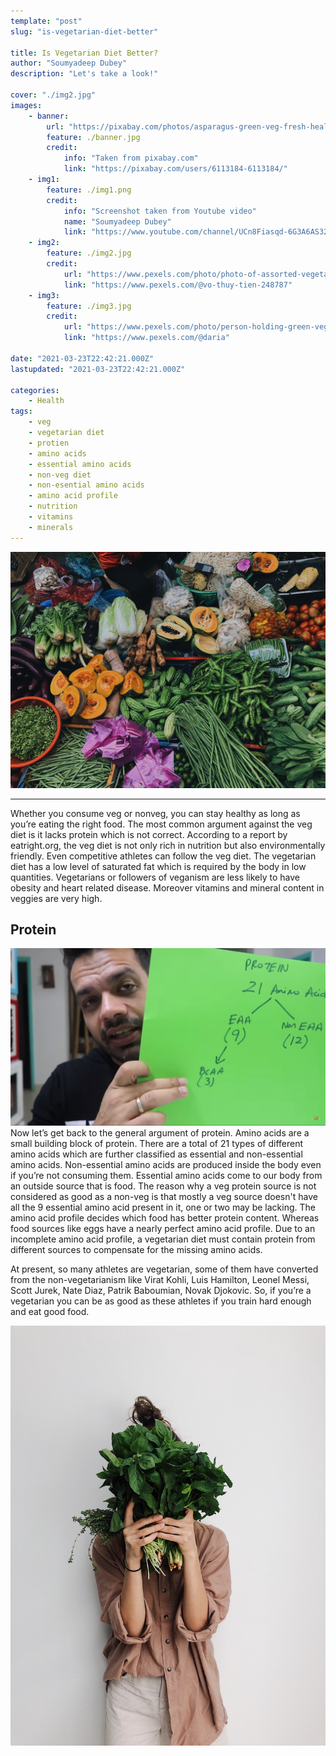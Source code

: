 ```yaml
---
template: "post"
slug: "is-vegetarian-diet-better"

title: Is Vegetarian Diet Better?
author: "Soumyadeep Dubey"
description: "Let's take a look!"

cover: "./img2.jpg"
images:
    - banner:
        url: "https://pixabay.com/photos/asparagus-green-veg-fresh-healthy-2608631/"
        feature: ./banner.jpg
        credit:
            info: "Taken from pixabay.com"
            link: "https://pixabay.com/users/6113184-6113184/"
    - img1:
        feature: ./img1.png
        credit:
            info: "Screenshot taken from Youtube video"
            name: "Soumyadeep Dubey"
            link: "https://www.youtube.com/channel/UCn8Fiasqd-6G3A6AS322mZA"
    - img2:
        feature: ./img2.jpg
        credit:
            url: "https://www.pexels.com/photo/photo-of-assorted-vegetables-4054850/"
            link: "https://www.pexels.com/@vo-thuy-tien-248787"
    - img3:
        feature: ./img3.jpg
        credit:
            url: "https://www.pexels.com/photo/person-holding-green-vegetables-3629537/"
            link: "https://www.pexels.com/@daria"

date: "2021-03-23T22:42:21.000Z"
lastupdated: "2021-03-23T22:42:21.000Z"

categories: 
    - Health
tags:
    - veg
    - vegetarian diet
    - protien
    - amino acids
    - essential amino acids
    - non-veg diet
    - non-esential amino acids
    - amino acid profile
    - nutrition
    - vitamins
    - minerals
---
```


![Vegetables](./img2.jpg)

---

Whether you consume veg or nonveg, you can stay healthy as long as you’re eating the right food. The most common argument against the veg diet is it lacks protein which is not correct. According to a report by eatright.org, the veg diet is not only rich in nutrition but also environmentally friendly. Even competitive athletes can follow the veg diet. The vegetarian diet has a low level of saturated fat which is required by the body in low quantities. Vegetarians or followers of veganism are less likely to have obesity and heart related disease. Moreover vitamins and mineral content in veggies are very high. 

## Protein 
![Gaurav Taneja showing amino acids classification](./img1.png)
Now let’s get back to the general argument of protein. Amino acids are a small building block of protein. There are a total of 21 types of different amino acids which are further classified as essential and non-essential amino acids. Non-essential amino acids are produced inside the body even if you’re not consuming them. Essential amino acids come to our body from an outside source that is food. The reason why a veg protein source is not considered as good as a non-veg is that mostly a veg source doesn't have all the 9 essential amino acid present in it, one or two may be lacking. The amino acid profile decides which food has better protein content. Whereas food sources like eggs have a nearly perfect amino acid profile. Due to an incomplete amino acid profile, a vegetarian diet must contain protein from different sources to compensate for the missing amino acids.

At present, so many athletes are vegetarian, some of them have converted from the non-vegetarianism like Virat Kohli, Luis Hamilton, Leonel Messi, Scott Jurek, Nate Diaz, Patrik Baboumian, Novak Djokovic. So, if you’re a vegetarian you can be as good as these athletes if you train hard enough and eat good food.

![Girl holding green leafy vegetable on her face](./img3.jpg)